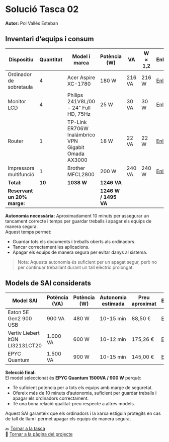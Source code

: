 # Solució Tasca 02
**Autor:** Pol Vallès Esteban

## Inventari d’equips i consum

| Dispositiu             | Quantitat | Model i marca                                         | Potència (W) | VA  | W × 1,2 | Enllaç |
|------------------------|-----------|------------------------------------------------------|--------------|-----|---------|--------|
| Ordinador de sobretaula | 4         | Acer Aspire XC-1780                                  | 180 W        | 216 VA | 216 W   | [Enllaç](https://www.mediamarkt.es/es/product/_pc-sobremesa-acer-aspire-xc-xc-1780-intelr-coretm-i5-13400-16gb-ram-1tb-ssd-uhd-graphics-sin-sistema-operativo-negro-1584659.html) |
| Monitor LCD            | 4         | Philips 241V8L/00 - 24" Full HD, 75Hz               | 25 W         | 30 VA | 30 W    | [Enllaç](https://www.amazon.es/dp/B08MQMWK82/?language=es_ES&cstrackid=20515acc-b695-486c-aec9-fd3c8900d535&tag=wwwphilipsc09-21) |
| Router                 | 1         | TP-Link ER706W Inalámbrico VPN Gigabit Omada AX3000 | 18 W         | 22 VA | 22 W    | [Enllaç](https://www.pccomponentes.com/tp-link-er706w-router-inalambrico-vpn-gigabit-omada-ax3000-doble-banda?utm_source=google&utm_medium=free-listings&srsltid=AfmBOoo0tYWnDZzFLGcwckRW8c9edgzcRo-dYzeLSybFhneVXWR1nBU1xNk) |
| Impressora multifunció | 1         | Brother MFCL2800                                     | 200 W        | 240 VA | 240 W   | [Enllaç](https://www.amazon.es/Brother-MFCL2800DW-Impresora-multifunci%C3%B3n-autom%C3%A1tica/dp/B0CK2PVJSR?source=ps-sl-shoppingads-lpcontext&ref_=fplfs&smid=A1AT7YVPFBWXBL&language=es_ES&th=1) |
| **Total:** | **10** | **1038 W** | **1246 VA** | 
| **Reservant un 20% marge:** | | | **1246 W / 1495 VA** |

**Autonomia necessària:** Aproximadament 10 minuts per assegurar un tancament correcte i temps per guardar treballs i apagar els equips de manera segura.  
Aquest temps permet:
- Guardar tots els documents i treballs oberts als ordinadors.  
- Tancar correctament les aplicacions.  
- Apagar els equips de manera segura per evitar danys al sistema.  

> Nota: Aquesta autonomia és suficient per un apagat segur, però no per continuar treballant durant un tall elèctric prolongat.

## Models de SAI considerats

| Model SAI                  | Potència (VA) | Potència (W) | Autonomia estimada | Preu aproximat | Enllaç |
|----------------------------|---------------|--------------|------------------|----------------|--------|
| Eaton 5E Gen2 900 USB      | 900 VA        | 480 W        | 10-15 min        | 88,50 €        | [Enllaç](https://www.pccomponentes.com/eaton-5e-gen2-900-usb-sai-de-linea-interactiva-900va-480w-con-4-salidas-ac-tipo-c13-acoplador) |
| Vertiv Liebert itON LI32131CT20 | 1.000 VA      | 600 W        | 10-12 min        | 175,26 €       | [Enllaç](https://tienda.lafabricadelcartucho.com/li32131ct20-liebert-iton-1000va-e-230v-liebert-iton-usv-desktop-1000-va/p) |
| EPYC Quantum               | 1.500 VA      | 900 W        | 10-15 min        | 145,00 €       | [Enllaç](https://www.amazon.es/EPYC-Pantalla-continuidad-tecnolog%C3%ADa-Interactive/dp/B07XGM6JDX) |

**Selecció final:**  
El model seleccionat és **EPYC Quantum 1500VA / 900 W** perquè:  
- Té suficient potència per a tots els equips amb marge de seguretat.  
- Ofereix més de 10 minuts d’autonomia, suficient per guardar treballs i apagar els ordinadors correctament.  
- Té una bona relació qualitat-preu respecte a altres models.  

Aquest SAI garanteix que els ordinadors i la xarxa estiguin protegits en cas de tall de llum i permet apagar els equips de manera segura.

🔙 [Tornar a la tasca](README.md)  
📍 [Tornar a la pàgina del projecte](../README.md)